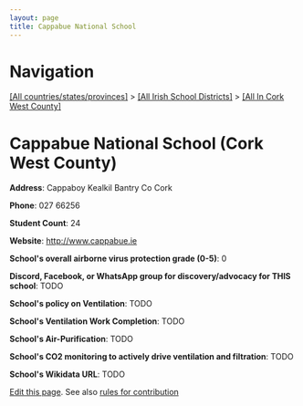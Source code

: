 ```yaml
---
layout: page
title: Cappabue National School
---
```

# Navigation

[[All countries/states/provinces]](../../..) > [[All Irish School Districts]](../..) > [[All In Cork West County]](..)

# Cappabue National School (Cork West County)

**Address**: Cappaboy Kealkil Bantry Co Cork

**Phone**: 027 66256

**Student Count**: 24

**Website**: <http://www.cappabue.ie>

**School's overall airborne virus protection grade (0-5)**: 0

**Discord, Facebook, or WhatsApp group for discovery/advocacy for THIS school**: TODO

**School's policy on Ventilation**: TODO

**School's Ventilation Work Completion**: TODO

**School's Air-Purification**: TODO

**School's CO2 monitoring to actively drive ventilation and filtration**: TODO

**School's Wikidata URL**: TODO


[Edit this page](https://github.com/ventilate-schools/Ireland/edit/main/./Cork_West_County/Cappabue_National_School.md). See also [rules for contribution](../../../contribution-rules/)